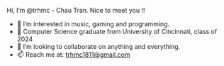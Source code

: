 Hi, I’m @trhmc - Chau Tran. Nice to meet you !!
- 👀 I’m interested in music, gaming and programming. 
- 🌱 Computer Science graduate from University of Cincinnati, class of 2024
- 💞️ I’m looking to collaborate on anything and everything.
- 📫 Reach me at: trhmc1811@gmail.com


